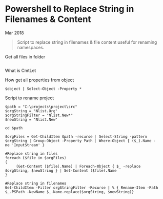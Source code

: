 # Powershell to Replace String in Filenames & Content

Mar 2018

> Script to replace string in filenames & file content useful for renaming namespaces.

Get all files in folder

```
```

What is CmtLet

How get all properties from object 

```
$object | Select-Object -Property *
```

Script to rename project

```
$path = "C:\projects\project\src"
$orgString = "Nlist.Org"
$orgStringFilter = "Nlist.New*"
$newString = "Nlist.New"

cd $path

$orgFiles = Get-ChildItem $path -recurse | Select-String -pattern $orgString | Group-Object -Property Path | Where-Object { ($_).Name -ne 'InputStream' } 

#Replace string in files 
foreach ($file in $orgFiles)
{
     (Get-Content ($file).Name) | Foreach-Object { $_ -replace $orgString, $newString } | Set-Content ($file).Name
}

#Replace string in filenames 
Get-ChildItem -Filter orgStringFilter -Recurse | % { Rename-Item -Path $_.PSPath -NewName $_.Name.replace($orgString, $newString)}
```